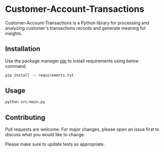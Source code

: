 # Customer-Account-Transactions

Customer-Account-Transactions is a Python library for processing and analyzing customer's transactions records and generate meaning ful insights.

## Installation

Use the package manager [pip](https://pip.pypa.io/en/stable/) to install requirements using below command.

```bash
pip install -r requirements.txt
```

## Usage

```python
python src/main.py
```

## Contributing
Pull requests are welcome. For major changes, please open an issue first to discuss what you would like to change.

Please make sure to update tests as appropriate.